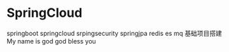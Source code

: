 # SpringCloud
springboot  springcloud  srpingsecurity   springjpa    redis  es     mq   基础项目搭建
My name is god 
god bless you
